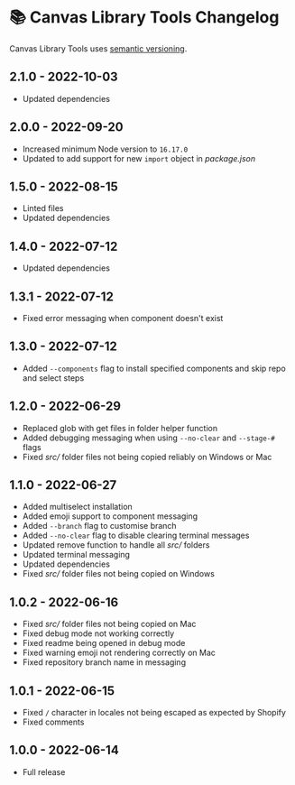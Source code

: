 # 📚 Canvas Library Tools Changelog

Canvas Library Tools uses [semantic versioning](https://semver.org/).

## 2.1.0 - 2022-10-03

* Updated dependencies

## 2.0.0 - 2022-09-20

* Increased minimum Node version to `16.17.0`
* Updated to add support for new `import` object in _package.json_

## 1.5.0 - 2022-08-15

* Linted files
* Updated dependencies

## 1.4.0 - 2022-07-12

* Updated dependencies

## 1.3.1 - 2022-07-12

* Fixed error messaging when component doesn't exist

## 1.3.0 - 2022-07-12

* Added `--components` flag to install specified components and skip repo and select steps

## 1.2.0 - 2022-06-29

* Replaced glob with get files in folder helper function
* Added debugging messaging when using `--no-clear` and `--stage-#` flags
* Fixed _src/_ folder files not being copied reliably on Windows or Mac

## 1.1.0 - 2022-06-27

* Added multiselect installation
* Added emoji support to component messaging
* Added `--branch` flag to customise branch
* Added `--no-clear` flag to disable clearing terminal messages
* Updated remove function to handle all _src/_ folders
* Updated terminal messaging
* Updated dependencies
* Fixed _src/_ folder files not being copied on Windows

## 1.0.2 - 2022-06-16

* Fixed _src/_ folder files not being copied on Mac
* Fixed debug mode not working correctly
* Fixed readme being opened in debug mode
* Fixed warning emoji not rendering correctly on Mac
* Fixed repository branch name in messaging

## 1.0.1 - 2022-06-15

* Fixed `/` character in locales not being escaped as expected by Shopify
* Fixed comments

## 1.0.0 - 2022-06-14

* Full release
